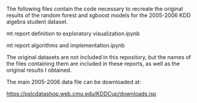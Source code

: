 
The following files contain the code necessary to recreate the original results of the random forest and xgboost models for the 2005-2006 KDD algebra student dataset.

mt report definition to exploratory visualization.ipynb

mt report algorithms and implementation.ipynb


The original datasets are not included in this repository, but the names of the files containing them are included in these reports, as well as the original results I obtained. 

The main 2005-2006 data file can be downloaded at: 

https://pslcdatashop.web.cmu.edu/KDDCup/downloads.jsp
